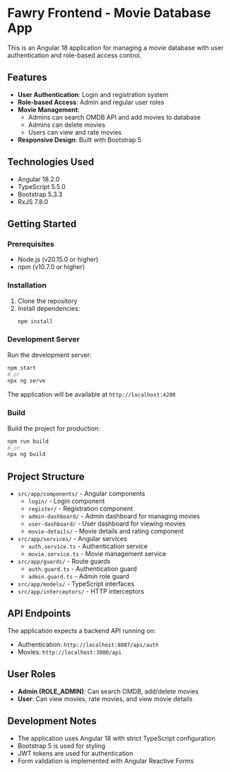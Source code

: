 # Fawry Frontend - Movie Database App

This is an Angular 18 application for managing a movie database with user authentication and role-based access control.

## Features

- **User Authentication**: Login and registration system
- **Role-based Access**: Admin and regular user roles
- **Movie Management**:
  - Admins can search OMDB API and add movies to database
  - Admins can delete movies
  - Users can view and rate movies
- **Responsive Design**: Built with Bootstrap 5

## Technologies Used

- Angular 18.2.0
- TypeScript 5.5.0
- Bootstrap 5.3.3
- RxJS 7.8.0

## Getting Started

### Prerequisites

- Node.js (v20.15.0 or higher)
- npm (v10.7.0 or higher)

### Installation

1. Clone the repository
2. Install dependencies:
   ```bash
   npm install
   ```

### Development Server

Run the development server:

```bash
npm start
# or
npx ng serve
```

The application will be available at `http://localhost:4200`

### Build

Build the project for production:

```bash
npm run build
# or
npx ng build
```

## Project Structure

- `src/app/components/` - Angular components
  - `login/` - Login component
  - `register/` - Registration component
  - `admin-dashboard/` - Admin dashboard for managing movies
  - `user-dashboard/` - User dashboard for viewing movies
  - `movie-details/` - Movie details and rating component
- `src/app/services/` - Angular services
  - `auth.service.ts` - Authentication service
  - `movie.service.ts` - Movie management service
- `src/app/guards/` - Route guards
  - `auth.guard.ts` - Authentication guard
  - `admin.guard.ts` - Admin role guard
- `src/app/models/` - TypeScript interfaces
- `src/app/interceptors/` - HTTP interceptors

## API Endpoints

The application expects a backend API running on:

- Authentication: `http://localhost:8087/api/auth`
- Movies: `http://localhost:3000/api`

## User Roles

- **Admin (ROLE_ADMIN)**: Can search OMDB, add/delete movies
- **User**: Can view movies, rate movies, and view movie details

## Development Notes

- The application uses Angular 18 with strict TypeScript configuration
- Bootstrap 5 is used for styling
- JWT tokens are used for authentication
- Form validation is implemented with Angular Reactive Forms
